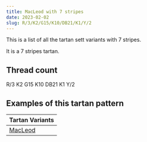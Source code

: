 ```yaml
---
title: MacLeod with 7 stripes
date: 2023-02-02
slug: R/3/K2/G15/K10/DB21/K1/Y/2
---
```

This is a list of all the tartan sett variants with 7 stripes.

It is a 7 stripes tartan.


## Thread count
R/3 K2 G15 K10 DB21 K1 Y/2

## Examples of this tartan pattern

| Tartan Variants |
|---------------|
| [MacLeod](/variants/r/3/k2/g15/k10/db21/k1/y/2-db00004c-g004c00-k000000-rc80000-yffff00)||
